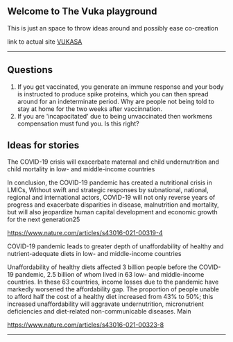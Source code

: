 ## Welcome to The Vuka playground

This is just an space to throw ideas around and possibly ease co-creation

link to actual site [VUKASA](https://vukasa.org.za)





--------

## Questions

1. If you get vaccinated, you generate an immune response and your body is instructed to produce spike proteins, which you can then spread around for an indeterminate period. Why are people not being told to stay at home for the two weeks after vaccinnation.
2. If you are 'incapacitated' due to being unvaccinated then workmens compensation must fund you. Is this right?



## Ideas for stories

The COVID-19 crisis will exacerbate maternal and child undernutrition and child mortality in low- and middle-income countries

In conclusion, the COVID-19 pandemic has created a nutritional crisis in LMICs, Without swift and strategic responses by subnational, national, regional and international actors, COVID-19 will not only reverse years of progress and exacerbate disparities in disease, malnutrition and mortality, but will also jeopardize human capital development and economic growth for the next generation25

https://www.nature.com/articles/s43016-021-00319-4

COVID-19 pandemic leads to greater depth of unaffordability of healthy and nutrient-adequate diets in low- and middle-income countries

Unaffordability of healthy diets affected 3 billion people before the COVID-19 pandemic, 2.5 billion of whom lived in 63 low- and middle-income countries. In these 63 countries, income losses due to the pandemic have markedly worsened the affordability gap. The proportion of people unable to afford half the cost of a healthy diet increased from 43% to 50%; this increased unaffordability will aggravate undernutrition, micronutrient deficiencies and diet-related non-communicable diseases.
Main

https://www.nature.com/articles/s43016-021-00323-8

----------
